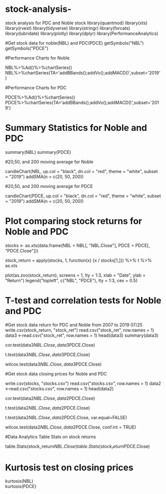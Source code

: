 # stock-analysis-
stock analysis for PDC and Noble stock 
library(quantmod)
library(xts)
library(rvest)
library(tidyverse)
library(stringr)
library(forcats)
library(lubridate)
library(plotly)
library(dplyr)
library(PerformanceAnalytics)

#Get stock data for noble(NBL) and PDC(PDCE) 
getSymbols("NBL")
getSymbols("PDCE")

#Performance Charts for Noble

NBL%>%Ad()%>%chartSeries()
NBL%>%chartSeries(TA='addBBands();addVo();addMACD()',subset='2019')

#Performance Charts for PDC

PDCE%>%Ad()%>%chartSeries()
PDCE%>%chartSeries(TA=‘addBBands();addVo();addMACD()',subset='2019')

# Summary Statistics for Noble and PDC

summary(NBL)
summary(PDCE)

#20,50, and 200 moving average for Noble

candleChart(NBL, up.col = "black", dn.col = "red", theme = "white", subset = "2019")
addSMA(n = c(20, 50, 200))

#20,50, and 200 moving average for PDCE

candleChart(PDCE, up.col = "black", dn.col = "red", theme = "white", subset = "2019")
addSMA(n = c(20, 50, 200))

# Plot comparing stock returns for Noble and PDC

stocks <- as.xts(data.frame(NBL = NBL[, "NBL.Close"], PDCE = PDCE[, "PDCE.Close"]))

stock_return = apply(stocks, 1, function(x) {x / stocks[1,]}) %>% 
  t %>% as.xts

plot(as.zoo(stock_return), screens = 1, lty = 1:3, xlab = "Date", ylab = "Return")
legend("topleft", c("NBL", "PDCE"), lty = 1:3, cex = 0.5)

# T-test and correlation tests for Noble and PDC 

#Get stock data return for PDC and Noble from 2007 to 2019 07/25
write.csv(stock_return, "stock_ret")
read.csv("stock_ret", row.names = 1)
data3 <-read.csv("stock_ret", row.names = 1)
head(data3)
summary(data3)

cor.test(data3$NBL.Close, data3$PDCE.Close)

t.test(data3$NBL.Close, data3$PDCE.Close)

wilcox.test(data3$NBL.Close, data3$PDCE.Close)

#Get stock data closing prices for Noble and PDC

write.csv(stocks, "stocks.csv")
read.csv("stocks.csv", row.names = 1)
data2 <-read.csv("stocks.csv", row.names = 1)
head(data2)

cor.test(data2$NBL.Close, data2$PDCE.Close)

t.test(data2$NBL.Close, data2$PDCE.Close)

t.test(data2$NBL.Close, data2$PDCE.Close, var.equal=FALSE)

wilcox.test(data2$NBL.Close, data2$PDCE.Close, conf.int = TRUE)


#Data Analytics Table Stats on stock returns 

table.Stats(stock_return$NBL.Close)
table.Stats(stock_return$PDCE.Close)

# Kurtosis test on closing prices 

kurtosis(NBL)          
kurtosis(PDCE)
